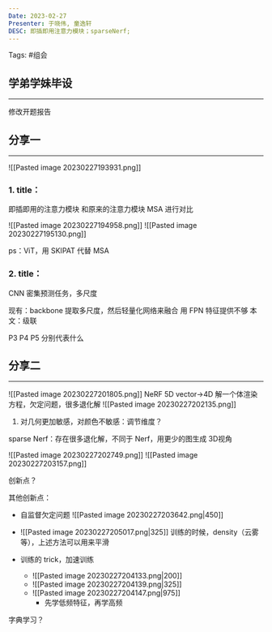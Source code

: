 ```yaml
---
Date: 2023-02-27
Presenter: 于晓伟, 童逸轩
DESC: 即插即用注意力模块；sparseNerf;
---
```


Tags: #组会

## 学弟学妹毕设
***
修改开题报告


## 分享一
***
![[Pasted image 20230227193931.png]]


### 1. title：
即插即用的注意力模块
和原来的注意力模块 MSA 进行对比

![[Pasted image 20230227194958.png]]
![[Pasted image 20230227195130.png]]

ps：ViT，用 SKIPAT 代替 MSA


### 2. title：
CNN 密集预测任务，多尺度

现有：backbone 提取多尺度，然后轻量化网络来融合
用 FPN 特征提供不够
本文：级联

P3 P4 P5 分别代表什么


## 分享二
***

![[Pasted image 20230227201805.png]]
NeRF
5D vector->4D
解一个体渲染方程，欠定问题，很多退化解
![[Pasted image 20230227202135.png]]
1) 对几何更加敏感，对颜色不敏感：调节维度？

sparse Nerf：存在很多退化解，不同于 Nerf，用更少的图生成 3D视角

![[Pasted image 20230227202749.png]]
![[Pasted image 20230227203157.png]]


创新点？

其他创新点：
- 自监督欠定问题 ![[Pasted image 20230227203642.png|450]]
- ![[Pasted image 20230227205017.png|325]]
训练的时候，density（云雾等），上述方法可以用来平滑

- 训练的 trick，加速训练
	- ![[Pasted image 20230227204133.png|200]]
	- ![[Pasted image 20230227204139.png|325]]
	- ![[Pasted image 20230227204147.png|975]]
		- 先学低频特征，再学高频


字典学习？